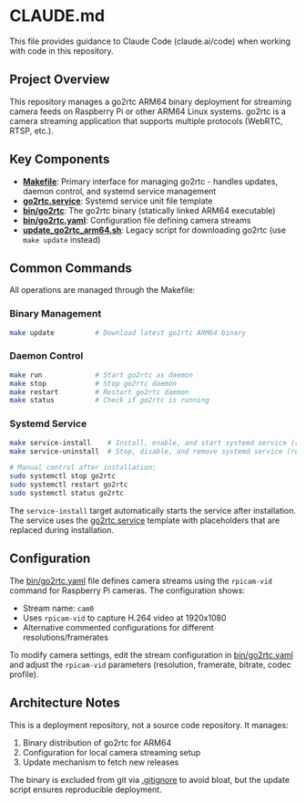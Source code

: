 # CLAUDE.md

This file provides guidance to Claude Code (claude.ai/code) when working with code in this repository.

## Project Overview

This repository manages a go2rtc ARM64 binary deployment for streaming camera feeds on Raspberry Pi or other ARM64 Linux systems. go2rtc is a camera streaming application that supports multiple protocols (WebRTC, RTSP, etc.).

## Key Components

- **[Makefile](Makefile)**: Primary interface for managing go2rtc - handles updates, daemon control, and systemd service management
- **[go2rtc.service](go2rtc.service)**: Systemd service unit file template
- **[bin/go2rtc](bin/go2rtc)**: The go2rtc binary (statically linked ARM64 executable)
- **[bin/go2rtc.yaml](bin/go2rtc.yaml)**: Configuration file defining camera streams
- **[update_go2rtc_arm64.sh](update_go2rtc_arm64.sh)**: Legacy script for downloading go2rtc (use `make update` instead)

## Common Commands

All operations are managed through the Makefile:

### Binary Management
```bash
make update          # Download latest go2rtc ARM64 binary
```

### Daemon Control
```bash
make run             # Start go2rtc as daemon
make stop            # Stop go2rtc daemon
make restart         # Restart go2rtc daemon
make status          # Check if go2rtc is running
```

### Systemd Service
```bash
make service-install    # Install, enable, and start systemd service (requires sudo)
make service-uninstall  # Stop, disable, and remove systemd service (requires sudo)

# Manual control after installation:
sudo systemctl stop go2rtc
sudo systemctl restart go2rtc
sudo systemctl status go2rtc
```

The `service-install` target automatically starts the service after installation. The service uses the [go2rtc.service](go2rtc.service) template with placeholders that are replaced during installation.

## Configuration

The [bin/go2rtc.yaml](bin/go2rtc.yaml) file defines camera streams using the `rpicam-vid` command for Raspberry Pi cameras. The configuration shows:
- Stream name: `cam0`
- Uses `rpicam-vid` to capture H.264 video at 1920x1080
- Alternative commented configurations for different resolutions/framerates

To modify camera settings, edit the stream configuration in [bin/go2rtc.yaml](bin/go2rtc.yaml) and adjust the `rpicam-vid` parameters (resolution, framerate, bitrate, codec profile).

## Architecture Notes

This is a deployment repository, not a source code repository. It manages:
1. Binary distribution of go2rtc for ARM64
2. Configuration for local camera streaming setup
3. Update mechanism to fetch new releases

The binary is excluded from git via [.gitignore](.gitignore) to avoid bloat, but the update script ensures reproducible deployment.
